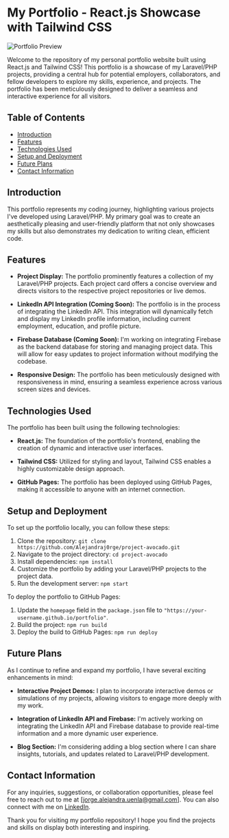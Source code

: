 # My Portfolio - React.js Showcase with Tailwind CSS

![Portfolio Preview](portfolio-preview.png)

Welcome to the repository of my personal portfolio website built using React.js and Tailwind CSS! This portfolio is a showcase of my Laravel/PHP projects, providing a central hub for potential employers, collaborators, and fellow developers to explore my skills, experience, and projects. The portfolio has been meticulously designed to deliver a seamless and interactive experience for all visitors.

## Table of Contents

- [Introduction](#introduction)
- [Features](#features)
- [Technologies Used](#technologies-used)
- [Setup and Deployment](#setup-and-deployment)
- [Future Plans](#future-plans)
- [Contact Information](#contact-information)

## Introduction

This portfolio represents my coding journey, highlighting various projects I've developed using Laravel/PHP. My primary goal was to create an aesthetically pleasing and user-friendly platform that not only showcases my skills but also demonstrates my dedication to writing clean, efficient code.

## Features

- **Project Display:** The portfolio prominently features a collection of my Laravel/PHP projects. Each project card offers a concise overview and directs visitors to the respective project repositories or live demos.

- **LinkedIn API Integration (Coming Soon):** The portfolio is in the process of integrating the LinkedIn API. This integration will dynamically fetch and display my LinkedIn profile information, including current employment, education, and profile picture.

- **Firebase Database (Coming Soon):** I'm working on integrating Firebase as the backend database for storing and managing project data. This will allow for easy updates to project information without modifying the codebase.

- **Responsive Design:** The portfolio has been meticulously designed with responsiveness in mind, ensuring a seamless experience across various screen sizes and devices.

## Technologies Used

The portfolio has been built using the following technologies:

- **React.js:** The foundation of the portfolio's frontend, enabling the creation of dynamic and interactive user interfaces.

- **Tailwind CSS:** Utilized for styling and layout, Tailwind CSS enables a highly customizable design approach.

- **GitHub Pages:** The portfolio has been deployed using GitHub Pages, making it accessible to anyone with an internet connection.

## Setup and Deployment

To set up the portfolio locally, you can follow these steps:

1. Clone the repository: `git clone https://github.com/Alejandraj0rge/project-avocado.git`
2. Navigate to the project directory: `cd project-avocado`
3. Install dependencies: `npm install`
4. Customize the portfolio by adding your Laravel/PHP projects to the project data.
5. Run the development server: `npm start`

To deploy the portfolio to GitHub Pages:

1. Update the `homepage` field in the `package.json` file to `"https://your-username.github.io/portfolio"`.
2. Build the project: `npm run build`
3. Deploy the build to GitHub Pages: `npm run deploy`

## Future Plans

As I continue to refine and expand my portfolio, I have several exciting enhancements in mind:

- **Interactive Project Demos:** I plan to incorporate interactive demos or simulations of my projects, allowing visitors to engage more deeply with my work.

- **Integration of LinkedIn API and Firebase:** I'm actively working on integrating the LinkedIn API and Firebase database to provide real-time information and a more dynamic user experience.

- **Blog Section:** I'm considering adding a blog section where I can share insights, tutorials, and updates related to Laravel/PHP development.

## Contact Information

For any inquiries, suggestions, or collaboration opportunities, please feel free to reach out to me at [jorge.alejandra.uenla@gmail.com]. You can also connect with me on [LinkedIn](https://www.linkedin.com/in/alejandra-jorge-011398148/).

Thank you for visiting my portfolio repository! I hope you find the projects and skills on display both interesting and inspiring.
